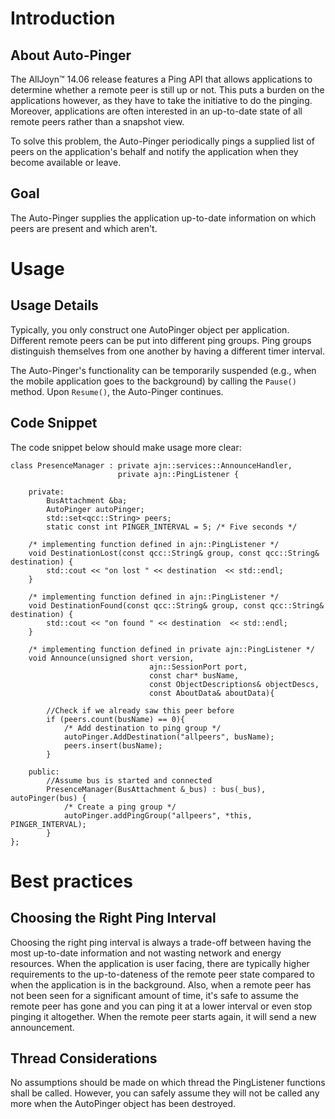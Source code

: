 # Introduction

## About Auto-Pinger

The AllJoyn&trade; 14.06 release features a Ping API that allows applications
to determine whether a remote peer is still up or not. This puts 
a burden on the applications however, as they have to take the 
initiative to do the pinging. Moreover, applications are often 
interested in an up-to-date state of all remote peers rather 
than a snapshot view.

To solve this problem, the Auto-Pinger periodically pings a 
supplied list of peers on the application's behalf and notify 
the application when they become available or leave.

## Goal

The Auto-Pinger supplies the application up-to-date information 
on which peers are present and which aren't.

# Usage

## Usage Details

Typically, you only construct one AutoPinger object per application. 
Different remote peers can be put into different ping groups. 
Ping groups distinguish themselves from one another by having 
a different timer interval.

The Auto-Pinger's functionality can be temporarily suspended 
(e.g., when the mobile application goes to the background) 
by calling the `Pause()` method. Upon `Resume()`, the Auto-Pinger continues.

## Code Snippet

The code snippet below should make usage more clear:

```
class PresenceManager : private ajn::services::AnnounceHandler,
    					private ajn::PingListener {
 
	private:
		BusAttachment &ba;
		AutoPinger autoPinger;
		std::set<qcc::String> peers;
		static const int PINGER_INTERVAL = 5; /* Five seconds */
		
    /* implementing function defined in ajn::PingListener */
    void DestinationLost(const qcc::String& group, const qcc::String& destination) {
        std::cout << "on lost " << destination  << std::endl;
    }

    /* implementing function defined in ajn::PingListener */
    void DestinationFound(const qcc::String& group, const qcc::String& destination) {
        std::cout << "on found " << destination  << std::endl; 
    }     
 
	/* implementing function defined in private ajn::PingListener */
	void Announce(unsigned short version,
                               ajn::SessionPort port,
                               const char* busName,
                               const ObjectDescriptions& objectDescs,
                               const AboutData& aboutData){

		//Check if we already saw this peer before
		if (peers.count(busName) == 0){
			/* Add destination to ping group */
			autoPinger.AddDestination("allpeers", busName);
			peers.insert(busName);
		}
 
	public:
		//Assume bus is started and connected
		PresenceManager(BusAttachment &_bus) : bus(_bus), autoPinger(bus) {
			/* Create a ping group */
			autoPinger.addPingGroup("allpeers", *this, PINGER_INTERVAL);
		} 
};
```

# Best practices

## Choosing the Right Ping Interval

Choosing the right ping interval is always a trade-off between 
having the most up-to-date information and not wasting network 
and energy resources. When the application is user facing, there 
are typically higher requirements to the up-to-dateness of the
remote peer state compared to when the application is in the 
background. Also, when a remote peer has not been seen for a 
significant amount of time, it's safe to assume the remote peer 
has gone and you can ping it at a lower interval or even stop 
pinging it altogether. When the remote peer starts again, 
it will send a new announcement.

## Thread Considerations

No assumptions should be made on which thread the PingListener 
functions shall be called. However, you can safely assume they 
will not be called any more when the AutoPinger object has been destroyed.

